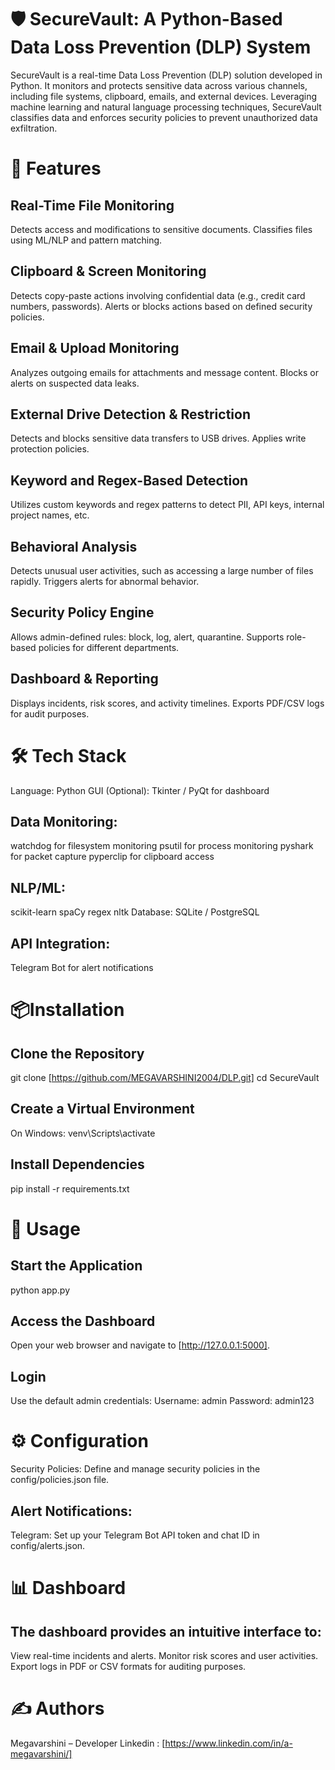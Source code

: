 # 🛡️ SecureVault: A Python-Based Data Loss Prevention (DLP) System
SecureVault is a real-time Data Loss Prevention (DLP) solution developed in Python. It monitors and protects sensitive data across various channels, including file systems, clipboard, emails, and external devices. Leveraging machine learning and natural language processing techniques, SecureVault classifies data and enforces security policies to prevent unauthorized data exfiltration.

# 🚀 Features
## Real-Time File Monitoring
Detects access and modifications to sensitive documents.
Classifies files using ML/NLP and pattern matching.

## Clipboard & Screen Monitoring
Detects copy-paste actions involving confidential data (e.g., credit card numbers, passwords).
Alerts or blocks actions based on defined security policies.

## Email & Upload Monitoring
Analyzes outgoing emails for attachments and message content.
Blocks or alerts on suspected data leaks.

## External Drive Detection & Restriction
Detects and blocks sensitive data transfers to USB drives.
Applies write protection policies.

## Keyword and Regex-Based Detection
Utilizes custom keywords and regex patterns to detect PII, API keys, internal project names, etc.

## Behavioral Analysis
Detects unusual user activities, such as accessing a large number of files rapidly.
Triggers alerts for abnormal behavior.

## Security Policy Engine
Allows admin-defined rules: block, log, alert, quarantine.
Supports role-based policies for different departments.

## Dashboard & Reporting
Displays incidents, risk scores, and activity timelines.
Exports PDF/CSV logs for audit purposes.

# 🛠️ Tech Stack
Language: Python
GUI (Optional): Tkinter / PyQt for dashboard
## Data Monitoring:
watchdog for filesystem monitoring
psutil for process monitoring
pyshark for packet capture
pyperclip for clipboard access
## NLP/ML:
scikit-learn
spaCy
regex
nltk
Database: SQLite / PostgreSQL
## API Integration:
Telegram Bot for alert notifications

# 📦Installation
## Clone the Repository
git clone [https://github.com/MEGAVARSHINI2004/DLP.git]
cd SecureVault
## Create a Virtual Environment
On Windows: venv\Scripts\activate
## Install Dependencies
pip install -r requirements.txt


# 🚀 Usage
## Start the Application
python app.py
## Access the Dashboard
Open your web browser and navigate to [http://127.0.0.1:5000].
## Login
Use the default admin credentials:
   Username: admin
   Password: admin123

# ⚙️ Configuration
Security Policies: Define and manage security policies in the config/policies.json file.
## Alert Notifications:
Telegram: Set up your Telegram Bot API token and chat ID in config/alerts.json.


# 📊 Dashboard
## The dashboard provides an intuitive interface to:
View real-time incidents and alerts.
Monitor risk scores and user activities.
Export logs in PDF or CSV formats for auditing purposes.

# ✍️ Authors
Megavarshini – Developer Linkedin : [https://www.linkedin.com/in/a-megavarshini/]
